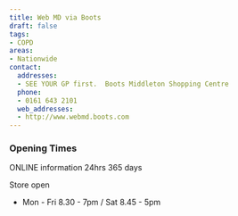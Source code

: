 ```yaml
---
title: Web MD via Boots
draft: false
tags:
- COPD
areas:
- Nationwide
contact:
  addresses:
  - SEE YOUR GP first.  Boots Middleton Shopping Centre
  phone:
  - 0161 643 2101
  web_addresses:
  - http://www.webmd.boots.com
---
```


### Opening Times
ONLINE information 24hrs 365 days

Store open
* Mon - Fri 8.30 - 7pm / Sat 8.45 - 5pm